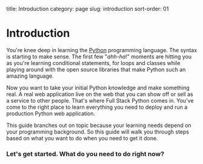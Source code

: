 title: Introduction
category: page
slug: introduction
sort-order: 01


# Introduction
You're knee deep in learning the [Python](http://www.python.org/)
programming language. The syntax is starting to make sense. The first
few "*ahh-ha*!" moments are hitting you as you're learning conditional
statements, for loops and classes while playing around with the open source 
libraries that make Python such an amazing language.

Now you want to take your initial Python knowledge and make something real.
A real web application live on the web that you can show off or sell 
as a service to other people. That's where Full Stack Python comes in. 
You've come to the right place to learn everything you need to deploy and 
run a production Python web application.

This guide branches out on topic because your learning needs depend on your 
programming background. So this guide will walk you through steps based 
on what you want to do when you need to get it done.


### Let's get started. What do you need to do right now?
